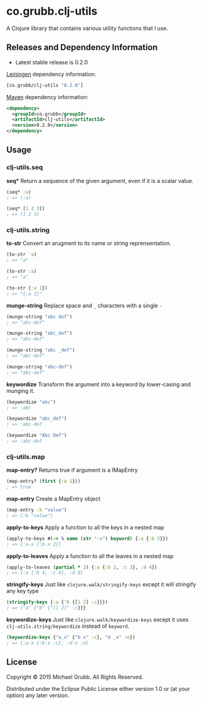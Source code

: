 # co.grubb.clj-utils

A Clojure library that contains various utility functions that I use.

## Releases and Dependency Information

* Latest stable release is 0.2.0

[Leiningen](http://leiningen.org/) dependency information:

```clojure
[co.grubb/clj-utils "0.2.0"]
```

[Maven](http://maven.apache.org/) dependency information:

```xml
<dependency>
  <groupId>co.grubb</groupId>
  <artifactId>clj-utils</artifactId>
  <version>0.2.0</version>
</dependency>
```

## Usage

### clj-utils.seq

__seq*__
Return a sequence of the given argument, even if it is a scalar value.
```clojure
(seq* :a)
; => (:a)

(seq* [1 2 3])
; => (1 2 3)
```
### clj-utils.string

__to-str__
Convert an arugment to its name or string reprensentation.
```clojure
(to-str 'a)
; => "a"

(to-str :a)
; => "a"

(to-str {:a 1})
; => "{:a 1}"
```
__munge-string__
Replace space and `_` characters with a single `-`
```clojure
(munge-string "abc def")
; => "abc-def"

(munge-string "abc_def")
; => "abc-def"

(munge-string "abc _def")
; => "abc-def"

(munge-string "abc-def")
; => "abc-def"
```

__keywordize__
Transform the argument into a keyword by lower-casing and munging it.
```clojure
(keywordize "abc")
; => :abc

(keywordize "abc_def")
; => :abc-def

(keywordize "Abc Def")
; => :abc-def
```

### clj-utils.map

__map-entry?__ Returns true if argument is a IMapEntry
```clojure
(map-entry? (first {:a 1}))
; => true
```

__map-entry__ Create a MapEntry object
```clojure
(map-entry :k "value")
; => [:k "value"]
```

__apply-to-keys__ Apply a function to all the keys in a nested map
```clojure
(apply-to-keys #(-> % name (str "-x") keyword) {:a {:b 2}})
; => {:a-x {:b-x 2}}
```

__apply-to-leaves__ Apply a function to all the leaves in a nested map
```clojure
(apply-to-leaves (partial * 2) {:a {:b 2, :c 3}, :d 4})
; => {:a {:b 4, :c 6}, :d 8}
```

__stringify-keys__ Just like `clojure.walk/stringify-keys` except it will stringify any key type
```clojure
(stringify-keys {:a {'b {[1 2] :c}}})
; => {"a" {"b" {"[1 2]" :c}}}
```

__keywordize-keys__ Just like `clojure.walk/keywordize-keys` except it uses `clj-utils.string/keywordize` instead of `keyword`.
```clojure
(keywordize-keys {"a_x" {"b x" :c}, "d _x" :e})
; => {:a-x {:b-x :c}, :d-x :e}
```

## License

Copyright © 2015 Michael Grubb. All Rights Reserved.

Distributed under the Eclipse Public License either version 1.0 or (at
your option) any later version.

